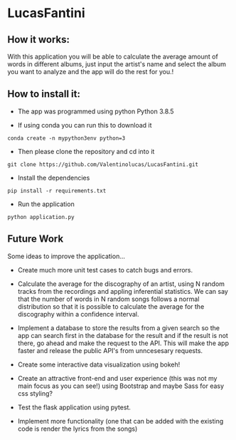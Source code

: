 # LucasFantini

## How it works:
With this application you will be able to calculate the average amount of words in different albums, just input the artist's name and select the album you want to analyze and the app will do the rest for you.!

## How to install it:

* The app was programmed using python Python 3.8.5 

* If using conda you can run this to download it

`conda create -n mypython3env python=3`
* Then please clone the repository and cd into it

`git clone https://github.com/Valentinolucas/LucasFantini.git`

* Install the dependencies

`pip install -r requirements.txt`

* Run the application

`python application.py`

## Future Work
Some ideas to improve the application...

* Create much more unit test cases to catch bugs and errors.

* Calculate the average for the discography of an artist, using N random tracks from the recordings and appling inferential statistics. We can say that the number of words in N random songs follows a normal distribution so that it is possible to calculate the average for the discography within a confidence interval.

* Implement a database to store the results from a given search so the app can search first in the database for the result and if the result is not there, go ahead and make the request to the API. This will make the app faster and release the public API's from unncesesary requests.

* Create some interactive data visualization using bokeh!

* Create an attractive front-end and user experience (this was not my main focus as you can see!) using Bootstrap and maybe Sass for easy css styling?

* Test the flask application using pytest.

* Implement more functionality (one that can be added with the existing code is render the lyrics from the songs)




